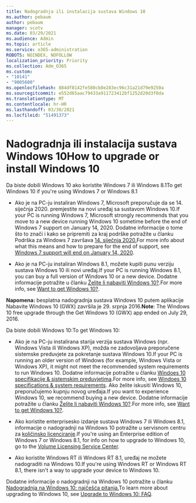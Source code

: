 ```yaml
---
title: Nadogradnja ili instalacija sustava Windows 10
ms.author: pebaum
author: pebaum
manager: scotv
ms.date: 03/29/2021
ms.audience: Admin
ms.topic: article
ms.service: o365-administration
ROBOTS: NOINDEX, NOFOLLOW
localization_priority: Priority
ms.collection: Adm_O365
ms.custom:
- "10141"
- "9005600"
ms.openlocfilehash: 884df8142fe580cb8e283ec96c31a21d79e9250a
ms.sourcegitcommit: e552d65aac79433a911723412bf1252d20d3f0da
ms.translationtype: MT
ms.contentlocale: hr-HR
ms.lasthandoff: 03/30/2021
ms.locfileid: "51491373"
---
```

# <a name="how-to-upgrade-or-install-windows-10"></a><span data-ttu-id="6aa79-102">Nadogradnja ili instalacija sustava Windows 10</span><span class="sxs-lookup"><span data-stu-id="6aa79-102">How to upgrade or install Windows 10</span></span>

<span data-ttu-id="6aa79-103">Da biste dobili Windows 10 ako koristite Windows 7 ili Windows 8.1</span><span class="sxs-lookup"><span data-stu-id="6aa79-103">To get Windows 10 if you're using Windows 7 or Windows 8.1</span></span>

- <span data-ttu-id="6aa79-104">Ako je na PC-ju instaliran Windows 7, Microsoft preporučuje da se 14. siječnja 2020. premjestite na novi uređaj sa sustavom Windows 10.</span><span class="sxs-lookup"><span data-stu-id="6aa79-104">If your PC is running Windows 7, Microsoft strongly recommends that you move to a new device running Windows 10 sometime before the end of Windows 7 support on January 14, 2020.</span></span> <span data-ttu-id="6aa79-105">Dodatne informacije o tome što to znači i kako se pripremiti za kraj podrške potražite u članku Podrška za Windows 7 završava [14. siječnja 2020.](https://support.microsoft.com/help/4057281/)</span><span class="sxs-lookup"><span data-stu-id="6aa79-105">For more info about what this means and how to prepare for the end of support, see [Windows 7 support will end on January 14, 2020](https://support.microsoft.com/help/4057281/).</span></span>

- <span data-ttu-id="6aa79-106">Ako je na PC-ju instaliran Windows 8.1, možete kupiti punu verziju sustava Windows 10 ili novi uređaj.</span><span class="sxs-lookup"><span data-stu-id="6aa79-106">If your PC is running Windows 8.1, you can buy a full version of Windows 10 or a new device.</span></span> <span data-ttu-id="6aa79-107">Dodatne informacije potražite u članku [Želite li nabaviti Windows 10?](https://www.microsoft.com/windows/get-windows-10).</span><span class="sxs-lookup"><span data-stu-id="6aa79-107">For more info, see [Want to get Windows 10?](https://www.microsoft.com/windows/get-windows-10).</span></span>

<span data-ttu-id="6aa79-108">**Napomena:** besplatna nadogradnja sustava Windows 10 putem aplikacije Nabavite Windows 10 (GWX) završila je 29. srpnja 2016.</span><span class="sxs-lookup"><span data-stu-id="6aa79-108">**Note**: The Windows 10 free upgrade through the Get Windows 10 (GWX) app ended on July 29, 2016.</span></span>

<span data-ttu-id="6aa79-109">Da biste dobili Windows 10:</span><span class="sxs-lookup"><span data-stu-id="6aa79-109">To get Windows 10:</span></span> 

- <span data-ttu-id="6aa79-110">Ako je na PC-ju instalirana starija verzija sustava Windows (npr. Windows Vista ili Windows XP), možda ne zadovoljava preporučene sistemske preduvjete za pokretanje sustava Windows 10.</span><span class="sxs-lookup"><span data-stu-id="6aa79-110">If your PC is running an older version of Windows (for example, Windows Vista or Windows XP), it might not meet the recommended system requirements to run Windows 10.</span></span> <span data-ttu-id="6aa79-111">Dodatne informacije potražite u članku [Windoes 10 specifikacije & sistemskim preduvjetima](https://www.microsoft.com/windows/windows-10-specifications).</span><span class="sxs-lookup"><span data-stu-id="6aa79-111">For more info, see [Windoes 10 specifications & system requirements](https://www.microsoft.com/windows/windows-10-specifications).</span></span> <span data-ttu-id="6aa79-112">Ako želite iskusiti Windows 10, preporučujemo kupnju novog uređaja.</span><span class="sxs-lookup"><span data-stu-id="6aa79-112">If you want to experience Windows 10, we recommend buying a new device.</span></span> <span data-ttu-id="6aa79-113">Dodatne informacije potražite u članku [Želite li nabaviti Windows 10?](https://www.microsoft.com/windows/get-windows-10).</span><span class="sxs-lookup"><span data-stu-id="6aa79-113">For more info, see [Want to get Windows 10?](https://www.microsoft.com/windows/get-windows-10).</span></span>

- <span data-ttu-id="6aa79-114">Ako koristite enterprisesko izdanje sustava Windows 7 ili Windows 8.1, informacije o nadogradnji na Windows 10 potražite u servisnom centru za [količinsko licenciranje](https://www.microsoft.com/licensing/servicecenter/default.aspx).</span><span class="sxs-lookup"><span data-stu-id="6aa79-114">If you're using an Enterprise edition of Windows 7 or Windows 8.1, for info on how to upgrade to Windows 10, go to the [Volume Licensing Service Center](https://www.microsoft.com/licensing/servicecenter/default.aspx).</span></span>

- <span data-ttu-id="6aa79-115">Ako koristite Windows RT ili Windows RT 8.1, uređaj ne možete nadograditi na Windows 10.</span><span class="sxs-lookup"><span data-stu-id="6aa79-115">If you're using Windows RT or Windows RT 8.1, there isn't a way to upgrade your device to Windows 10.</span></span>

<span data-ttu-id="6aa79-116">Dodatne informacije o nadogradnji na Windows 10 potražite u članku [Nadogradnja na Windows 10: najčešća pitanja.](https://support.microsoft.com/windows/upgrade-to-windows-10-faq-cce52341-7943-594e-72ce-e1cf00382445)</span><span class="sxs-lookup"><span data-stu-id="6aa79-116">To learn more about upgrading to Windows 10, see [Upgrade to Windows 10: FAQ](https://support.microsoft.com/windows/upgrade-to-windows-10-faq-cce52341-7943-594e-72ce-e1cf00382445).</span></span>
